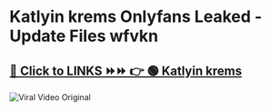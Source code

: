 
 # Katlyin krems Onlyfans Leaked - Update Files wfvkn

## <h2><a href="https://clipsfans.com/Katlyin_krems&ref=git">🔗 Click to LINKS ⏩⏩ 👉 🟢 Katlyin krems </a></h2>

<a href="https://clipsfans.com/Katlyin_krems&ref=git" rel="nofollow" data-target="animated-image.originalLink"><img src="https://i.ibb.co.com/xMMVF88/686577567.gif" alt="Viral Video Original" style="max-width: 100%; display: inline-block;" data-target="animated-image.originalImage"></a>

